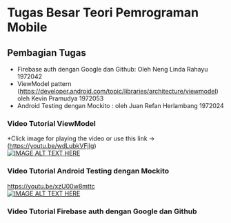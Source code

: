 # Tugas Besar Teori Pemrograman Mobile

## Pembagian Tugas 
- Firebase auth dengan Google dan Github: Oleh Neng Linda Rahayu 1972042
- ViewModel pattern (https://developer.android.com/topic/libraries/architecture/viewmodel) oleh Kevin Pramudya 1972053
- Android Testing dengan Mockito : oleh Juan Refan Herlambang 1972024

### Video Tutorial ViewModel
*Click image for playing the video or use this link -> (https://youtu.be/wdLubkVFjIg) <br />
  [![IMAGE ALT TEXT HERE](https://img.youtube.com/vi/wdLubkVFjIg/0.jpg)](https://www.youtube.com/watch?v=wdLubkVFjIg)
  
### Video Tutorial Android Testing dengan Mockito
https://youtu.be/xzU00w8mttc <br />
[![IMAGE ALT TEXT HERE](https://img.youtube.com/vi/xzU00w8mttc/0.jpg)](https://www.youtube.com/watch?v=xzU00w8mttc)

### Video Tutorial Firebase auth dengan Google dan Github

